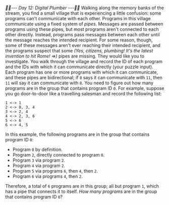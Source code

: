 *:calendar::calendar:--- Day 12: Digital Plumber ---:calendar::calendar:*
Walking along the memory banks of the stream, you find a small village that is experiencing a little confusion: some programs can't communicate with each other.
Programs in this village communicate using a fixed system of *pipes*. Messages are passed between programs using these pipes, but most programs aren't connected to each other directly.  Instead, programs pass messages between each other until the message reaches the intended recipient.
For some reason, though, some of these messages aren't ever reaching their intended recipient, and the programs suspect that some _(Yes, citizens, plumbing! It's the latest invention to hit Rome! =>)_ pipes are missing. They would like you to investigate.
You walk through the village and record the ID of each program and the IDs with which it can communicate directly (your puzzle input). Each program has one or more programs with which it can communicate, and these pipes are bidirectional; if `8` says it can communicate with `11`, then `11` will say it can communicate with `8`.
You need to figure out how many programs are in the group that contains program ID `0`.
For example, suppose you go door-to-door like a travelling salesman and record the following list:
```0 <-> 2
1 <-> 1
2 <-> 0, 3, 4
3 <-> 2, 4
4 <-> 2, 3, 6
5 <-> 6
6 <-> 4, 5
```
In this example, the following programs are in the group that contains program ID `0`:

- Program `0` by definition.
- Program `2`, directly connected to program `0`.
- Program `3` via program `2`.
- Program `4` via program `2`.
- Program `5` via programs `6`, then `4`, then `2`.
- Program `6` via programs `4`, then `2`.

Therefore, a total of `6` programs are in this group; all but program `1`, which has a pipe that connects it to itself.
*How many programs* are in the group that contains program ID `0`?
